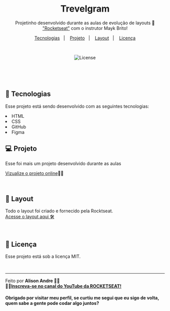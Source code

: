 
<h1 align="center"> Trevelgram </h1>

<p align="center">
Projetinho desenvolvido durante as aulas de evolução de layouts 🎨 <a href="https://www.rocketseat.com.br/">"Rocketseat"</a> com o instrutor Mayk Brito! <br/>
</p>



<p align="center">
  <a href="#-tecnologias">Tecnologias</a>&nbsp;&nbsp;&nbsp;|&nbsp;&nbsp;&nbsp;
  <a href="#-projeto">Projeto</a>&nbsp;&nbsp;&nbsp;|&nbsp;&nbsp;&nbsp;
  <a href="#-layout">Layout</a>&nbsp;&nbsp;&nbsp;|&nbsp;&nbsp;&nbsp;
  <a href="#memo-licença">Licença</a>
</p>

<br>

<p align="center">
  <img alt="License" src="https://github.com/user-attachments/assets/30750b7b-e23c-4da2-be10-4799cd37249b">
</p>

<br>
<br>
<br>


## 🚀 Tecnologias

Esse projeto está sendo desenvolvido com as seguintes tecnologias:

<li> HTML
<li> CSS
<li> GitHub
<li> Figma

<br>

## 💻 Projeto

Esse foi mais um projeto desenvolvido durante as aulas

[Vizualize o projeto online](https://alison-andrem.github.io/Travelgram/)🧑‍🚀

<br>

## 🔖 Layout

Todo o layout foi criado e fornecido pela Rocktseat. <br>
[Acesse o layout aqui 🛠️](https://www.figma.com/community/file/1360315496868719817)

<br>

## :memo: Licença

Esse projeto está sob a licença MIT.

<br>

---

Feito por <strong> Alison Andre <strong/> 💜💜
<br>🧑‍🚀[Inscreva-se no canal do YouTube da ROCKETSEAT!](https://www.youtube.com/rocketseat)

<h4> Obrigado por visitar meu perfil, se curtiu me segui que eu sigo de volta, quem sabe a gente pode codar algo juntos?</h4>
